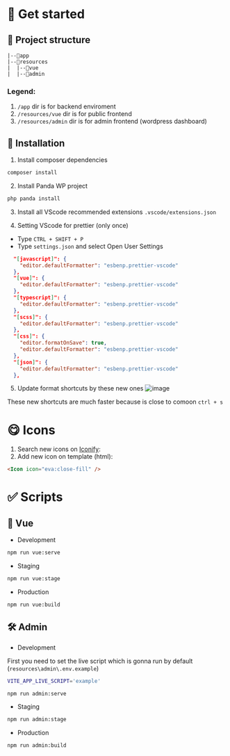 # 🐼 Get started
## 📂 Project structure
```project
|--📂app
|--📂resources
|  |--📂vue
|  |--📂admin
```
### Legend:
1. `/app` dir is for backend enviroment
2. `/resources/vue` dir is for public frontend
3. `/resources/admin` dir is for admin frontend (wordpress dashboard)

## 🔋 Installation
1. Install composer dependencies
```sh
composer install
```

2. Install Panda WP project
```sh
php panda install
```

3. Install all VScode recommended extensions
``.vscode/extensions.json
``

4. Setting VScode for prettier (only once)
- Type ``CTRL + SHIFT + P``
- Type ``settings.json`` and select Open User Settings

```json
  "[javascript]": {
    "editor.defaultFormatter": "esbenp.prettier-vscode"
  },
  "[vue]": {
    "editor.defaultFormatter": "esbenp.prettier-vscode"
  },
  "[typescript]": {
    "editor.defaultFormatter": "esbenp.prettier-vscode"
  },
  "[scss]": {
    "editor.defaultFormatter": "esbenp.prettier-vscode"
  },
  "[css]": {
    "editor.formatOnSave": true,
    "editor.defaultFormatter": "esbenp.prettier-vscode"
  },
  "[json]": {
    "editor.defaultFormatter": "esbenp.prettier-vscode"
  },
```

5. Update format shortcuts by these new ones
![image](https://github.com/pincelkey/panda-wp/assets/20878555/123de6d8-e082-4e80-9103-5685c39fec97)

These new shortcuts are much faster because is close to comoon `ctrl + s`

# 😋 Icons

1. Search new icons on [Iconify](https://icon-sets.iconify.design/):
2. Add new icon on template (html):
```html
<Icon icon="eva:close-fill" />
```

# ✅ Scripts

## 👻 Vue
* Development
```sh
npm run vue:serve
```

* Staging
```sh
npm run vue:stage
```

* Production
```sh
npm run vue:build
```

## 🛠️ Admin
* Development

First you need to set the live script which is gonna run by default (`resources\admin\.env.example`)

```sh
VITE_APP_LIVE_SCRIPT='example'
```

```sh
npm run admin:serve
```

* Staging
```sh
npm run admin:stage
```

* Production
```sh
npm run admin:build
```
